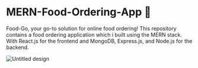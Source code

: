 # MERN-Food-Ordering-App 🥘
Food-Go, your go-to solution for online food ordering! This repository contains a food ordering application which i built using the MERN stack. With React.js for the frontend and MongoDB, Express.js, and Node.js for the backend.

![Untitled design](https://github.com/codewithadityaa/MERN-Food-Ordering-App/assets/114819528/d435bda4-f8c1-4312-a3c0-6b00e60cd6bc)
